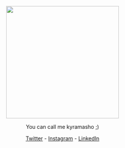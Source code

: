 <p align = "center">
  <img src = "https://media.tenor.com/uuVoKj5YhYQAAAAC/fate-grand-order-fate-zero.gif" width="300">
</p>

<p align = "center">You can call me kyramasho ;)</p>

<p align = "center">
  <a href="https://twitter.com/aldinpramudya" target="_blank">Twitter</a>
  - <a href="https://instagram.com/aldin.pramudya" target="_blank">Instagram</a>
  - <a href="https://www.linkedin.com/in/aldin-ariel-pramudya-832037238/" target="_blank">LinkedIn</a>
</p>
